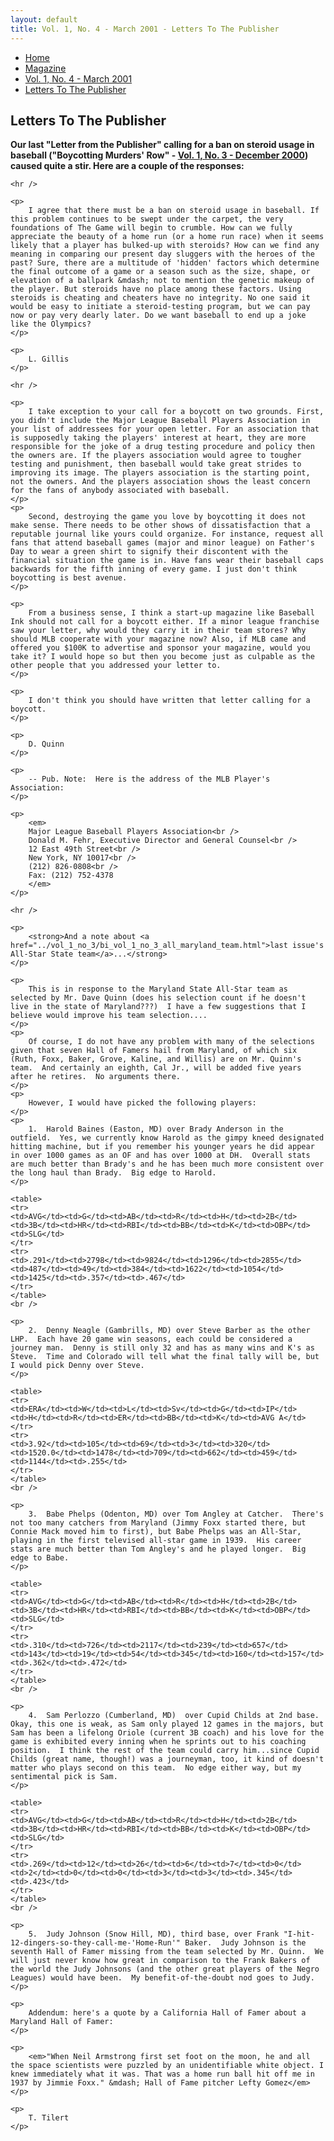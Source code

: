 ```yaml
---
layout: default
title: Vol. 1, No. 4 - March 2001 - Letters To The Publisher
---
```

<nav class="breadcrumb" aria-label="breadcrumbs">
  <ul>
    <li><a href="{{ site.url }}{{ site.baseurl }}/index.html">Home</a></li>
    <li><a href="../magazine-home.html">Magazine</a></li>
    <li><a href="bi_vol_1_no_4_home.html">Vol. 1, No. 4 - March 2001</a></li>
    <li class="is-active"><a href="#" aria-current="page">Letters To The Publisher</a></li>
  </ul>
</nav>

<section class="storycontent">
  <h1>Letters To The Publisher</h1>

  <p>
		<strong>Our last "Letter from the Publisher" calling for a ban on steroid usage in baseball ("Boycotting Murders' Row" - <a href="../vol_1_no_3/bi_vol_1_no_3_letter_from_publisher.html">Vol. 1, No. 3 - December 2000</a>) caused quite a stir.  Here are a couple of the responses:</strong>
	</p>

	<hr />
	
	<p>
		I agree that there must be a ban on steroid usage in baseball. If this problem continues to be swept under the carpet, the very foundations of The Game will begin to crumble. How can we fully appreciate the beauty of a home run (or a home run race) when it seems likely that a player has bulked-up with steroids? How can we find any meaning in comparing our present day sluggers with the heroes of the past? Sure, there are a multitude of 'hidden' factors which determine the final outcome of a game or a season such as the size, shape, or elevation of a ballpark &mdash; not to mention the genetic makeup of the player. But steroids have no place among these factors. Using steroids is cheating and cheaters have no integrity. No one said it would be easy to initiate a steroid-testing program, but we can pay now or pay very dearly later. Do we want baseball to end up a joke like the Olympics?
	</p>

	<p>
		L. Gillis
	</p>

	<hr />

	<p>
		I take exception to your call for a boycott on two grounds. First, you didn't include the Major League Baseball Players Association in your list of addressees for your open letter. For an association that is supposedly taking the players' interest at heart, they are more responsible for the joke of a drug testing procedure and policy then the owners are. If the players association would agree to tougher testing and punishment, then baseball would take great strides to improving its image. The players association is the starting point, not the owners. And the players association shows the least concern for the fans of anybody associated with baseball.
	</p>
	<p>
		Second, destroying the game you love by boycotting it does not make sense. There needs to be other shows of dissatisfaction that a reputable journal like yours could organize. For instance, request all fans that attend baseball games (major and minor league) on Father's Day to wear a green shirt to signify their discontent with the financial situation the game is in. Have fans wear their baseball caps backwards for the fifth inning of every game. I just don't think boycotting is best avenue.
	</p>

	<p>
		From a business sense, I think a start-up magazine like Baseball Ink should not call for a boycott either. If a minor league franchise saw your letter, why would they carry it in their team stores? Why should MLB cooperate with your magazine now? Also, if MLB came and offered you $100K to advertise and sponsor your magazine, would you take it? I would hope so but then you become just as culpable as the other people that you addressed your letter to.
	</p>

	<p>
		I don't think you should have written that letter calling for a boycott.
	</p>

	<p>
		D. Quinn
	</p>

	<p>
		-- Pub. Note:  Here is the address of the MLB Player's Association:
	</p>

	<p>
		<em>
		Major League Baseball Players Association<br />
		Donald M. Fehr, Executive Director and General Counsel<br />
		12 East 49th Street<br />
		New York, NY 10017<br />
		(212) 826-0808<br />
		Fax: (212) 752-4378
		</em>
	</p>

	<hr />

	<p>
		<strong>And a note about <a href="../vol_1_no_3/bi_vol_1_no_3_all_maryland_team.html">last issue's All-Star State team</a>...</strong>
	</p>

	<p>
		This is in response to the Maryland State All-Star team as selected by Mr. Dave Quinn (does his selection count if he doesn't live in the state of Maryland???)  I have a few suggestions that I believe would improve his team selection....
	</p>
	<p>
		Of course, I do not have any problem with many of the selections given that seven Hall of Famers hail from Maryland, of which six (Ruth, Foxx, Baker, Grove, Kaline, and Willis) are on Mr. Quinn's team.  And certainly an eighth, Cal Jr., will be added five years after he retires.  No arguments there.
	</p>
	<p>
		However, I would have picked the following players:
	</p>
	<p>
		1.  Harold Baines (Easton, MD) over Brady Anderson in the outfield.  Yes, we currently know Harold as the gimpy kneed designated hitting machine, but if you remember his younger years he did appear in over 1000 games as an OF and has over 1000 at DH.  Overall stats are much better than Brady's and he has been much more consistent over the long haul than Brady.  Big edge to Harold.
	</p>

	<table>
	<tr>
	<td>AVG</td><td>G</td><td>AB</td><td>R</td><td>H</td><td>2B</td><td>3B</td><td>HR</td><td>RBI</td><td>BB</td><td>K</td><td>OBP</td><td>SLG</td>
	</tr>
	<tr>
	<td>.291</td><td>2798</td><td>9824</td><td>1296</td><td>2855</td><td>487</td><td>49</td><td>384</td><td>1622</td><td>1054</td><td>1425</td><td>.357</td><td>.467</td>
	</tr>
	</table>
	<br />

	<p>
		2.  Denny Neagle (Gambrills, MD) over Steve Barber as the other LHP.  Each have 20 game win seasons, each could be considered a journey man.  Denny is still only 32 and has as many wins and K's as Steve.  Time and Colorado will tell what the final tally will be, but I would pick Denny over Steve.
	</p>

	<table>
	<tr>
	<td>ERA</td><td>W</td><td>L</td><td>Sv</td><td>G</td><td>IP</td><td>H</td><td>R</td><td>ER</td><td>BB</td><td>K</td><td>AVG A</td>
	</tr>
	<tr>
	<td>3.92</td><td>105</td><td>69</td><td>3</td><td>320</td><td>1520.0</td><td>1478</td><td>709</td><td>662</td><td>459</td><td>1144</td><td>.255</td>
	</tr>
	</table>
	<br />

	<p>
		3.  Babe Phelps (Odenton, MD) over Tom Angley at Catcher.  There's not too many catchers from Maryland (Jimmy Foxx started there, but Connie Mack moved him to first), but Babe Phelps was an All-Star, playing in the first televised all-star game in 1939.  His career stats are much better than Tom Angley's and he played longer.  Big edge to Babe.
	</p>

	<table>
	<tr>
	<td>AVG</td><td>G</td><td>AB</td><td>R</td><td>H</td><td>2B</td><td>3B</td><td>HR</td><td>RBI</td><td>BB</td><td>K</td><td>OBP</td><td>SLG</td>
	</tr>
	<tr>
	<td>.310</td><td>726</td><td>2117</td><td>239</td><td>657</td><td>143</td><td>19</td><td>54</td><td>345</td><td>160</td><td>157</td><td>.362</td><td>.472</td>
	</tr>
	</table>
	<br />

	<p>
		4.  Sam Perlozzo (Cumberland, MD)  over Cupid Childs at 2nd base.  Okay, this one is weak, as Sam only played 12 games in the majors, but Sam has been a lifelong Oriole (current 3B coach) and his love for the game is exhibited every inning when he sprints out to his coaching position.  I think the rest of the team could carry him...since Cupid Childs (great name, though!) was a journeyman, too, it kind of doesn't matter who plays second on this team.  No edge either way, but my sentimental pick is Sam.
	</p>

	<table>
	<tr>
	<td>AVG</td><td>G</td><td>AB</td><td>R</td><td>H</td><td>2B</td><td>3B</td><td>HR</td><td>RBI</td><td>BB</td><td>K</td><td>OBP</td><td>SLG</td>
	</tr>
	<tr>
	<td>.269</td><td>12</td><td>26</td><td>6</td><td>7</td><td>0</td><td>2</td><td>0</td><td>0</td><td>3</td><td>3</td><td>.345</td><td>.423</td>
	</tr>
	</table>
	<br />

	<p>
		5.  Judy Johnson (Snow Hill, MD), third base, over Frank "I-hit-12-dingers-so-they-call-me-'Home-Run'" Baker.  Judy Johnson is the seventh Hall of Famer missing from the team selected by Mr. Quinn.  We will just never know how great in comparison to the Frank Bakers of the world the Judy Johnsons (and the other great players of the Negro Leagues) would have been.  My benefit-of-the-doubt nod goes to Judy.
	</p>
	
	<p>
		Addendum: here's a quote by a California Hall of Famer about a Maryland Hall of Famer:
	</p>

	<p>
		<em>"When Neil Armstrong first set foot on the moon, he and all the space scientists were puzzled by an unidentifiable white object. I knew immediately what it was. That was a home run ball hit off me in 1937 by Jimmie Foxx." &mdash; Hall of Fame pitcher Lefty Gomez</em>
	</p>

	<p>
		T. Tilert
	</p>

</section>
